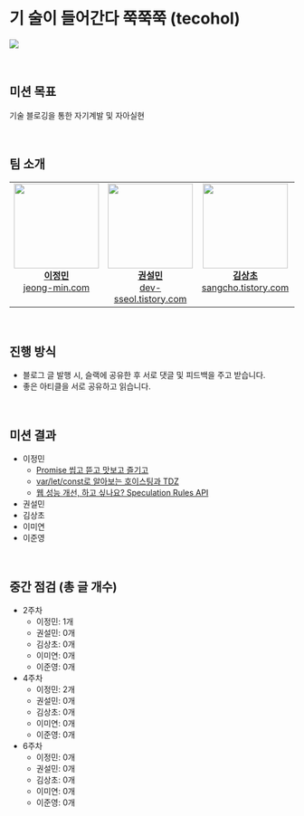 # 기 술이 들어간다 쭉쭉쭉 (tecohol)

![](https://kaka0.net/data/file/humor/2097782907_OzwuQrpY_image.jpg)

&nbsp;

## 미션 목표

기술 블로깅을 통한 자기계발 및 자아실현

&nbsp;

## 팀 소개

<table width="100%" align="center">
  <tr>
    <td align="center" valign="top" width="20%">
      <a href="https://github.com/danmin20">
        <img src="https://avatars.githubusercontent.com/u/50590192?v=4" alt="" width="150px"/>
        <br />
        <b>이정민</b>
        <br />
        <a href="https://www.jeong-min.com/">
          jeong-min.com
        </a>
      </a>
    </td>
    <td align="center" valign="top" width="20%">
      <a href="https://github.com/stat-kwon">
        <img src="https://avatars.githubusercontent.com/u/83386688?v=4" alt="" width="150px"/>
        <br />
        <b>권설민</b>
        <br />
        <a href="https://dev-sseol.tistory.com/">
          dev-sseol.tistory.com
        </a>
      </a>
    </td>
    <td align="center" valign="top" width="20%">
      <a href="https://github.com/SangchoKim">
        <img src="https://avatars.githubusercontent.com/SangchoKim" alt="" width="150px"/>
        <br />
        <b>김상초</b>
        <br />
        <a href="https://sangcho.tistory.com/">
          sangcho.tistory.com
        </a>
      </a>
    </td>
    <td align="center" valign="top" width="20%">
      <a href="https://github.com/iammiori">
        <img src="https://avatars.githubusercontent.com/u/46439995?v=4" alt="" width="150px"/>
        <br />
        <b>이미연</b>
        <br />
        <a href="">
          🚜 열심히 생성중..
        </a>
      </a>
    </td>
    <td align="center" valign="top" width="20%">
      <a href="https://github.com/Lee-Jun-Young">
        <img src="https://avatars.githubusercontent.com/u/47595801?v=4" alt="" width="150px"/>
        <br />
        <b>이준영</b>
        <br />
        <a href="https://snownow.tistory.com/">
          snownow.tistory.com
        </a>
      </a>
    </td>
  </tr>
</table>

&nbsp;

## 진행 방식

- 블로그 글 발행 시, 슬랙에 공유한 후 서로 댓글 및 피드백을 주고 받습니다.
- 좋은 아티클을 서로 공유하고 읽습니다.

&nbsp;

## 미션 결과

- 이정민
  - [Promise 씹고 뜯고 맛보고 즐기고](https://www.jeong-min.com/67-%08promise/)
  - [var/let/const로 알아보는 호이스팅과 TDZ](https://www.jeong-min.com/68-hoisting/)
  - [웹 성능 개선, 하고 싶나요? Speculation Rules API](https://www.jeong-min.com/69-speculation-rules-api/)
- 권설민
- 김상초
- 이미연
- 이준영

&nbsp;

## 중간 점검 (총 글 개수)
- 2주차
  - 이정민: 1개
  - 권설민: 0개
  - 김상초: 0개
  - 이미연: 0개
  - 이준영: 0개
- 4주차
  - 이정민: 2개
  - 권설민: 0개
  - 김상초: 0개
  - 이미연: 0개
  - 이준영: 0개
- 6주차
  - 이정민: 0개
  - 권설민: 0개
  - 김상초: 0개
  - 이미연: 0개
  - 이준영: 0개
